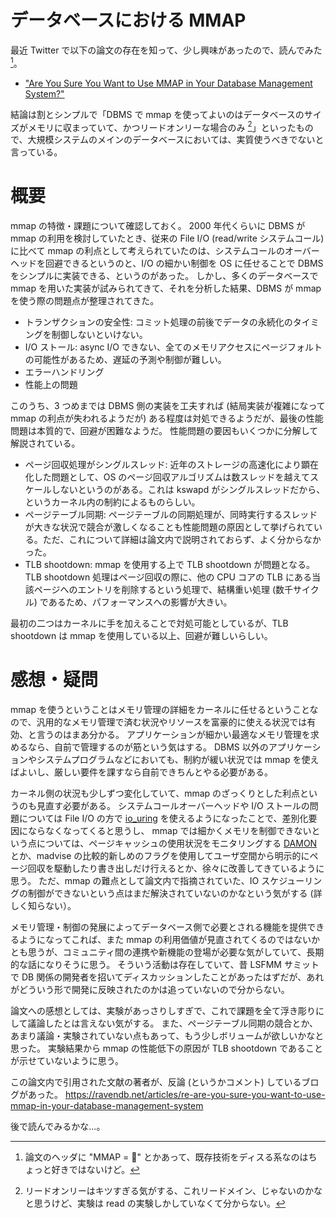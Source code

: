 # データベースにおける MMAP

最近 Twitter で以下の論文の存在を知って、少し興味があったので、読んでみた[^1]。

[^1]: 論文のヘッダに "MMAP = :poop:" とかあって、既存技術をディスる系なのはちょっと好きではないけど。

- ["Are You Sure You Want to Use MMAP in Your Database Management System?"](https://cs.brown.edu/people/acrotty/pubs/p13-crotty.pdf)

結論は割とシンプルで「DBMS で mmap を使ってよいのはデータベースのサイズがメモリに収まっていて、かつリードオンリーな場合のみ [^2]」といったもので、大規模システムのメインのデータベースにおいては、実質使うべきでないと言っている。

[^2]: リードオンリーはキツすぎる気がする、これリードメイン、じゃないのかなと思うけど、実験は read の実験しかしていなくて分からない。

# 概要

mmap の特徴・課題について確認しておく。
2000 年代くらいに DBMS が mmap の利用を検討していたとき、従来の File I/O (read/write システムコール) に比べて mmap の利点として考えられていたのは、システムコールのオーバーヘッドを回避できるというのと、I/O の細かい制御を OS に任せることで DBMS をシンプルに実装できる、というのがあった。
しかし、多くのデータベースで mmap を用いた実装が試みられてきて、それを分析した結果、DBMS が mmap を使う際の問題点が整理されてきた。

- トランザクションの安全性: コミット処理の前後でデータの永続化のタイミングを制御しないといけない。
- I/O ストール: async I/O できない、全てのメモリアクセスにページフォルトの可能性があるため、遅延の予測や制御が難しい。
- エラーハンドリング
- 性能上の問題

このうち、3 つめまでは DBMS 側の実装を工夫すれば (結局実装が複雑になって mmap の利点が失われるようだが) ある程度は対処できるようだが、最後の性能問題は本質的で、回避が困難なようだ。
性能問題の要因もいくつかに分解して解説されている。

- ページ回収処理がシングルスレッド: 近年のストレージの高速化により顕在化した問題として、OS のページ回収アルゴリズムは数スレッドを越えてスケールしないというのがある。これは kswapd がシングルスレッドだから、というカーネル内の制約によるものらしい。
- ページテーブル同期: ページテーブルの同期処理が、同時実行するスレッドが大きな状況で競合が激しくなることも性能問題の原因として挙げられている。ただ、これについて詳細は論文内で説明されておらず、よく分からなかった。
- TLB shootdown: mmap を使用する上で TLB shootdown が問題となる。TLB shootdown 処理はページ回収の際に、他の CPU コアの TLB にある当該ページへのエントリを削除するという処理で、結構重い処理 (数千サイクル) であるため、パフォーマンスへの影響が大きい。

最初の二つはカーネルに手を加えることで対処可能としているが、TLB shootdown は mmap を使用している以上、回避が難しいらしい。

# 感想・疑問

mmap を使うということはメモリ管理の詳細をカーネルに任せるということなので、汎用的なメモリ管理で済む状況やリソースを富豪的に使える状況では有効、と言うのはまあ分かる。
アプリケーションが細かい最適なメモリ管理を求めるなら、自前で管理するのが筋という気はする。
DBMS 以外のアプリケーションやシステムプログラムなどにおいても、制約が緩い状況では mmap を使えばよいし、厳しい要件を課すなら自前できちんとやる必要がある。

カーネル側の状況も少しずつ変化していて、mmap のざっくりとした利点というのも見直す必要がある。
システムコールオーバーヘッドや I/O ストールの問題については File I/O の方で [io_uring](https://en.wikipedia.org/wiki/Io_uring) を使えるようになったことで、差別化要因にならなくなってくると思うし、
mmap では細かくメモリを制御できないという点については、ページキャッシュの使用状況をモニタリングする [DAMON](https://docs.kernel.org/mm/damon/index.html) とか、madvise の比較的新しめのフラグを使用してユーザ空間から明示的にページ回収を駆動したり書き出しだけ行えるとか、徐々に改善してきているように思う。
ただ、mmap の難点として論文内で指摘されていた、IO スケジューリングの制御ができないという点はまだ解決されていないのかなという気がする (詳しく知らない）。

メモリ管理・制御の発展によってデータベース側で必要とされる機能を提供できるようになってこれば、また mmap の利用価値が見直されてくるのではないかとも思うが、コミュニティ間の連携や新機能の登場が必要な気がしていて、長期的な話になりそうに思う。
そういう活動は存在していて、昔 LSFMM サミットで DB 関係の開発者を招いてディスカッションしたことがあったはずだが、あれがどういう形で開発に反映されたのかは追っていないので分からない。

論文への感想としては、実験があっさりしすぎで、これで課題を全て浮き彫りにして議論したとは言えない気がする。
また、ページテーブル同期の競合とか、あまり議論・実験されていない点もあって、もう少しボリュームが欲しいかなと思った。
実験結果から mmap の性能低下の原因が TLB shootdown であることが示せていないように思う。

この論文内で引用された文献の著者が、反論 (というかコメント) しているブログがあった。
https://ravendb.net/articles/re-are-you-sure-you-want-to-use-mmap-in-your-database-management-system 

後で読んでみるかな...。

<!--
thp が例外なくオフられる問題はこの話の一部としてあり、個人的に何が満たされれば DBMS のようなアプリケーションがうまくカーネルの機能を使えるのか、というのは知っておきたい気がする。

mmap は非効率だ、それは分かった。
個人的に気になるのは hugetlbfs を用いるデータベースである。
これらはバッキングストアがない (swap out もしない) ため、メモリ回収を前提としない用途で用いる前提である。
なので、データベースが hugetlbfs を用いる場合、どういう使い方をするのかというと、
メモリサイズを意識して従来どおりデータベース側でデータの書き出し、削除をコントロールしないといけないということになる。
おそらく通常のメモリの使い方とは異なる使い方をしているところに hugetlbfs を用いているという使い方にならざるを得ないのだろう。
-->
